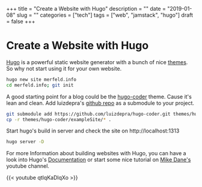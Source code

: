 +++
title = "Create a Website with Hugo"
description = ""
date = "2019-01-08"
slug = "" 
categories = ["tech"]
tags = ["web", "jamstack", "hugo"]
draft = false
+++

# Create a Website with Hugo

[Hugo](https://gohugo.io) is a powerful static website generator with a bunch of nice [themes](https://themes.gohugo.io/). So why not start using it for your own website.

``` bash
hugo new site merfeld.info
cd merfeld.info; git init
```

A good starting point for a blog could be the [hugo-coder](https://themes.gohugo.io/hugo-coder/) theme.
Cause it's lean and clean.
Add luizdepra's [github repo](https://github.com/luizdepra/hugo-coder.git) as a submodule to your project.

``` bash
git submodule add https://github.com/luizdepra/hugo-coder.git themes/hugo-coder
cp -r themes/hugo-coder/exampleSite/* .
```

Start hugo's build in server and check the site on http://localhost:1313

``` bash
hugo server -D
```

For more Information about building websites with Hugo, you can have a look into Hugo's [Documentation](https://gohugo.io/documentation/) or start some nice tutorial on [Mike Dane's](https://www.youtube.com/channel/UCvmINlrza7JHB1zkIOuXEbw) youtube channel.

{{< youtube qtIqKaDlqXo >}}